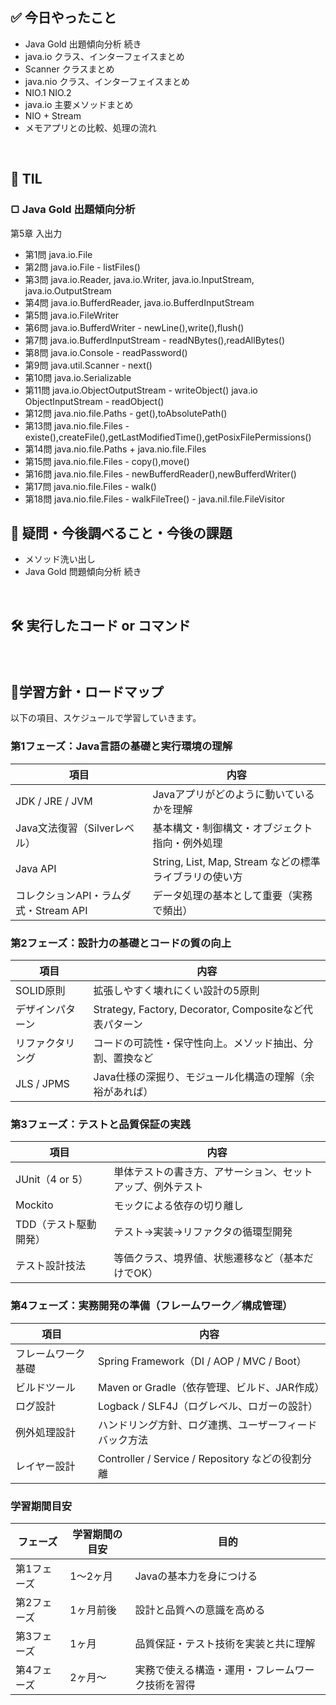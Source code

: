 ## ✅ 今日やったこと
- Java Gold 出題傾向分析 続き
 - java.io クラス、インターフェイスまとめ
 - Scanner クラスまとめ
 - java.nio クラス、インターフェイスまとめ
 - NIO.1 NIO.2
 - java.io 主要メソッドまとめ
 - NIO + Stream
 - メモアプリとの比較、処理の流れ


<br>


## 📌 TIL
### ▢ Java Gold 出題傾向分析
第5章 入出力
 - 第1問 java.io.File
 - 第2問 java.io.File - listFiles()
 - 第3問 java.io.Reader, java.io.Writer, java.io.InputStream, java.io.OutputStream
 - 第4問 java.io.BufferdReader, java.io.BufferdInputStream
 - 第5問 java.io.FileWriter
 - 第6問 java.io.BufferdWriter - newLine(),write(),flush()
 - 第7問 java.io.BufferdInputStream - readNBytes(),readAllBytes()
 - 第8問 java.io.Console - readPassword()
 - 第9問 java.util.Scanner - next()
 - 第10問 java.io.Serializable
 - 第11問 java.io.ObjectOutputStream - writeObject()
          java.io ObjectInputStream - readObject()
 - 第12問 java.nio.file.Paths - get(),toAbsolutePath()
 - 第13問 java.nio.file.Files - existe(),createFile(),getLastModifiedTime(),getPosixFilePermissions()
 - 第14問 java.nio.file.Paths + java.nio.file.Files
 - 第15問 java.nio.file.Files - copy(),move()
 - 第16問 java.nio.file.Files - newBufferdReader(),newBufferdWriter()
 - 第17問 java.nio.file.Files - walk()
 - 第18問 java.nio.file.Files - walkFileTree() - java.nil.file.FileVisitor



## 🤔 疑問・今後調べること・今後の課題
- メソッド洗い出し
- Java Gold 問題傾向分析 続き

<br>

## 🛠️ 実行したコード or コマンド
### 
<br>

##  🧩学習方針・ロードマップ
以下の項目、スケジュールで学習していきます。

### **第1フェーズ：Java言語の基礎と実行環境の理解**

| 項目 | 内容 |
| --- | --- |
| JDK / JRE / JVM | Javaアプリがどのように動いているかを理解 |
| Java文法復習（Silverレベル） | 基本構文・制御構文・オブジェクト指向・例外処理 |
| Java API | String, List, Map, Stream などの標準ライブラリの使い方 |
| コレクションAPI・ラムダ式・Stream API | データ処理の基本として重要（実務で頻出） |

### **第2フェーズ：設計力の基礎とコードの質の向上**

| 項目 | 内容 |
| --- | --- |
| SOLID原則 | 拡張しやすく壊れにくい設計の5原則 |
| デザインパターン | Strategy, Factory, Decorator, Compositeなど代表パターン |
| リファクタリング | コードの可読性・保守性向上。メソッド抽出、分割、置換など |
| JLS / JPMS | Java仕様の深掘り、モジュール化構造の理解（余裕があれば） |

### **第3フェーズ：テストと品質保証の実践**

| 項目 | 内容 |
| --- | --- |
| JUnit（4 or 5） | 単体テストの書き方、アサーション、セットアップ、例外テスト |
| Mockito | モックによる依存の切り離し |
| TDD（テスト駆動開発） | テスト→実装→リファクタの循環型開発 |
| テスト設計技法 | 等価クラス、境界値、状態遷移など（基本だけでOK） |

### **第4フェーズ：実務開発の準備（フレームワーク／構成管理）**

| 項目 | 内容 |
| --- | --- |
| フレームワーク基礎 | Spring Framework（DI / AOP / MVC / Boot） |
| ビルドツール | Maven or Gradle（依存管理、ビルド、JAR作成） |
| ログ設計 | Logback / SLF4J（ログレベル、ロガーの設計） |
| 例外処理設計 | ハンドリング方針、ログ連携、ユーザーフィードバック方法 |
| レイヤー設計 | Controller / Service / Repository などの役割分離 |

### 学習期間目安

| フェーズ | 学習期間の目安 | 目的 |
| --- | --- | --- |
| 第1フェーズ | 1～2ヶ月 | Javaの基本力を身につける |
| 第2フェーズ | 1ヶ月前後 | 設計と品質への意識を高める |
| 第3フェーズ | 1ヶ月 | 品質保証・テスト技術を実装と共に理解 |
| 第4フェーズ | 2ヶ月～ | 実務で使える構造・運用・フレームワーク技術を習得 |